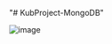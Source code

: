 "# KubProject-MongoDB" 

![image](https://github.com/ProboticsX/KubProject-MongoDB/assets/36927669/f8bf1648-163c-4273-828b-006cd58650a9)

